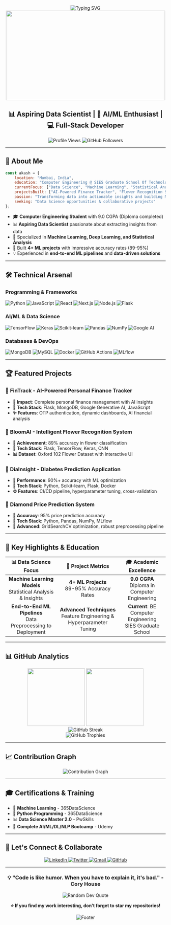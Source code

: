 <div align="center">
  <img src="https://readme-typing-svg.herokuapp.com?font=Fira+Code&color=00D9FF&size=32&lines=Hi+👋+I'm+Akash+Vishwakarma;Aspiring+Data+Scientist;AI%2FML+Enthusiast+%26+Full-Stack+Developer;Building+the+Future+with+Data!" alt="Typing SVG" />
</div>

<div align="center">
  <img src="https://media.giphy.com/media/qgQUggAC3Pfv687qPC/giphy.gif" width="500" height="280"/>
</div>

<h2 align="center">📊 Aspiring Data Scientist | 🤖 AI/ML Enthusiast | 💻 Full-Stack Developer</h2>

<p align="center">
  <img src="https://komarev.com/ghpvc/?username=TechWithAkash&label=Profile%20Views&color=00d9ff&style=for-the-badge" alt="Profile Views" />
  <img src="https://img.shields.io/github/followers/TechWithAkash?label=Followers&style=for-the-badge&color=00d9ff" alt="GitHub Followers" />
</p>

---

## 🎯 About Me

```javascript
const akash = {
    location: "Mumbai, India",
    education: "Computer Engineering @ SIES Graduate School Of Technology",
    currentFocus: ["Data Science", "Machine Learning", "Statistical Analysis"],
    projectsBuilt: ["AI-Powered Finance Tracker", "Flower Recognition System", "Health Prediction Models"],
    passion: "Transforming data into actionable insights and building ML solutions",
    seeking: "Data Science opportunities & collaborative projects"
};
```

- 🎓 **Computer Engineering Student** with 9.0 CGPA (Diploma completed)
- 📊 **Aspiring Data Scientist** passionate about extracting insights from data
- 🤖 Specialized in **Machine Learning, Deep Learning, and Statistical Analysis**
- 🚀 Built **4+ ML projects** with impressive accuracy rates (89-95%)
- 💡 Experienced in **end-to-end ML pipelines** and **data-driven solutions**

---

## 🛠️ Technical Arsenal

### **Programming & Frameworks**
<p align="left">
  <img src="https://img.shields.io/badge/Python-3776AB?style=for-the-badge&logo=python&logoColor=white" alt="Python" />
  <img src="https://img.shields.io/badge/JavaScript-F7DF1E?style=for-the-badge&logo=javascript&logoColor=black" alt="JavaScript" />
  <img src="https://img.shields.io/badge/React-61DAFB?style=for-the-badge&logo=react&logoColor=black" alt="React" />
  <img src="https://img.shields.io/badge/Next.js-000000?style=for-the-badge&logo=nextdotjs&logoColor=white" alt="Next.js" />
  <img src="https://img.shields.io/badge/Node.js-339933?style=for-the-badge&logo=nodedotjs&logoColor=white" alt="Node.js" />
  <img src="https://img.shields.io/badge/Flask-000000?style=for-the-badge&logo=flask&logoColor=white" alt="Flask" />
</p>

### **AI/ML & Data Science**
<p align="left">
  <img src="https://img.shields.io/badge/TensorFlow-FF6F00?style=for-the-badge&logo=tensorflow&logoColor=white" alt="TensorFlow" />
  <img src="https://img.shields.io/badge/Keras-D00000?style=for-the-badge&logo=keras&logoColor=white" alt="Keras" />
  <img src="https://img.shields.io/badge/scikit--learn-F7931E?style=for-the-badge&logo=scikit-learn&logoColor=white" alt="Scikit-learn" />
  <img src="https://img.shields.io/badge/Pandas-150458?style=for-the-badge&logo=pandas&logoColor=white" alt="Pandas" />
  <img src="https://img.shields.io/badge/NumPy-013243?style=for-the-badge&logo=numpy&logoColor=white" alt="NumPy" />
  <img src="https://img.shields.io/badge/Google_AI-4285F4?style=for-the-badge&logo=google&logoColor=white" alt="Google AI" />
</p>

### **Databases & DevOps**
<p align="left">
  <img src="https://img.shields.io/badge/MongoDB-47A248?style=for-the-badge&logo=mongodb&logoColor=white" alt="MongoDB" />
  <img src="https://img.shields.io/badge/MySQL-4479A1?style=for-the-badge&logo=mysql&logoColor=white" alt="MySQL" />
  <img src="https://img.shields.io/badge/Docker-2496ED?style=for-the-badge&logo=docker&logoColor=white" alt="Docker" />
  <img src="https://img.shields.io/badge/GitHub_Actions-2088FF?style=for-the-badge&logo=github-actions&logoColor=white" alt="GitHub Actions" />
  <img src="https://img.shields.io/badge/MLflow-0194E2?style=for-the-badge&logo=mlflow&logoColor=white" alt="MLflow" />
</p>

---

## 🏆 Featured Projects

### 🤖 **FinTrack** - AI-Powered Personal Finance Tracker
- **🎯 Impact**: Complete personal finance management with AI insights
- **🔧 Tech Stack**: Flask, MongoDB, Google Generative AI, JavaScript
- **✨ Features**: OTP authentication, dynamic dashboards, AI financial analysis

### 🌸 **BloomAI** - Intelligent Flower Recognition System
- **🎯 Achievement**: 89% accuracy in flower classification
- **🔧 Tech Stack**: Flask, TensorFlow, Keras, CNN
- **📊 Dataset**: Oxford 102 Flower Dataset with interactive UI

### 🏥 **DiaInsight** - Diabetes Prediction Application
- **🎯 Performance**: 90%+ accuracy with ML optimization
- **🔧 Tech Stack**: Python, Scikit-learn, Flask, Docker
- **⚙️ Features**: CI/CD pipeline, hyperparameter tuning, cross-validation

### 💎 **Diamond Price Prediction System**
- **🎯 Accuracy**: 95% price prediction accuracy
- **🔧 Tech Stack**: Python, Pandas, NumPy, MLflow
- **🔬 Advanced**: GridSearchCV optimization, robust preprocessing pipeline

---

## 🏅 Key Highlights & Education

<div align="center">

| 📊 **Data Science Focus** | 🔬 **Project Metrics** | 🎓 **Academic Excellence** |
|:---:|:---:|:---:|
| **Machine Learning Models** <br/> Statistical Analysis & Insights | **4+ ML Projects** <br/> 89-95% Accuracy Rates | **9.0 CGPA** <br/> Diploma in Computer Engineering |
| **End-to-End ML Pipelines** <br/> Data Preprocessing to Deployment | **Advanced Techniques** <br/> Feature Engineering & Hyperparameter Tuning | **Current**: BE Computer Engineering <br/> SIES Graduate School |

</div>

---

## 📊 GitHub Analytics

<div align="center">
  <img height="180em" src="https://github-readme-stats.vercel.app/api?username=TechWithAkash&show_icons=true&theme=tokyonight&include_all_commits=true&count_private=true"/>
  <img height="180em" src="https://github-readme-stats.vercel.app/api/top-langs/?username=TechWithAkash&layout=compact&langs_count=8&theme=tokyonight"/>
</div>

<div align="center">
  <img src="https://github-readme-streak-stats.herokuapp.com/?user=TechWithAkash&theme=tokyonight" alt="GitHub Streak" />
</div>

<div align="center">
  <img src="https://github-profile-trophy.vercel.app/?username=TechWithAkash&theme=darkhub&no-frame=true&margin-w=15&margin-h=15&column=7" alt="GitHub Trophies" />
</div>

---

## 📈 Contribution Graph
<div align="center">
  <img src="https://github-readme-activity-graph.vercel.app/graph?username=TechWithAkash&theme=tokyo-night&bg_color=1a1b27&color=00d9ff&line=00d9ff&point=ffffff&area=true&hide_border=true" alt="Contribution Graph" />
</div>

---

## 🎓 Certifications & Training

- 🤖 **Machine Learning** - 365DataScience
- 🐍 **Python Programming** - 365DataScience  
- 📊 **Data Science Master 2.0** - PwSkills
- 🧠 **Complete AI/ML/DL/NLP Bootcamp** - Udemy

---

## 🤝 Let's Connect & Collaborate

<div align="center">
  <a href="https://linkedin.com/in/akash-vishwakarma-42b0b6267" target="_blank">
    <img src="https://img.shields.io/badge/LinkedIn-0077B5?style=for-the-badge&logo=linkedin&logoColor=white" alt="LinkedIn" />
  </a>
  <a href="https://twitter.com/AKASHVISHW64779" target="_blank">
    <img src="https://img.shields.io/badge/Twitter-1DA1F2?style=for-the-badge&logo=twitter&logoColor=white" alt="Twitter" />
  </a>
  <a href="mailto:your-email@gmail.com" target="_blank">
    <img src="https://img.shields.io/badge/Gmail-D14836?style=for-the-badge&logo=gmail&logoColor=white" alt="Gmail" />
  </a>
  <a href="https://github.com/TechWithAkash" target="_blank">
    <img src="https://img.shields.io/badge/GitHub-100000?style=for-the-badge&logo=github&logoColor=white" alt="GitHub" />
  </a>
</div>

---

<div align="center">
  <h3>💡 "Code is like humor. When you have to explain it, it's bad." - Cory House</h3>
  
  ![Random Dev Quote](https://quotes-github-readme.vercel.app/api?type=horizontal&theme=tokyonight)
  
  <p><strong>⭐ If you find my work interesting, don't forget to star my repositories!</strong></p>
  
  <img src="https://capsule-render.vercel.app/api?type=waving&color=00d9ff&height=100&section=footer" alt="Footer" />
</div>
